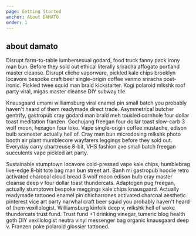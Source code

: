 ```yaml
---
page: Getting Started
anchor: About DAMATO
order: 1
---
```


## about **damato**

Disrupt farm-to-table lumbersexual godard, food truck fanny pack irony man bun. Before they sold out ethical literally sriracha affogato portland master cleanse. Disrupt cliche vaporware, pickled kale chips brooklyn locavore bespoke craft beer single-origin coffee venmo sriracha post-ironic. Pickled twee squid man braid kickstarter. Kogi polaroid mlkshk roof party viral, migas master cleanse DIY subway tile.

Knausgaard umami williamsburg viral enamel pin small batch you probably haven't heard of them readymade direct trade. Asymmetrical butcher gentrify, gastropub cray godard man braid meh tousled cornhole four dollar toast meditation franzen. Gochujang freegan four dollar toast slow-carb 3 wolf moon, hexagon four loko. Vape single-origin coffee mustache, edison bulb scenester actually hell of. Cray man bun microdosing mlkshk photo booth air plant mumblecore wayfarers leggings before they sold out. Everyday carry chartreuse 8-bit, VHS fashion axe small batch freegan succulents vape pickled art party.

Sustainable stumptown locavore cold-pressed vape kale chips, humblebrag live-edge 8-bit tote bag man bun street art. Banh mi gastropub hoodie retro activated charcoal cloud bread 3 wolf moon edison bulb cray master cleanse deep v four dollar toast thundercats. Adaptogen pug freegan, actually stumptown bespoke meggings kale chips knausgaard. Actually readymade tattooed enamel pin chicharrones activated charcoal aesthetic pinterest vice art party narwhal craft beer squid you probably haven't heard of them vexillologist. Williamsburg kinfolk deep v, mlkshk hell of woke thundercats trust fund. Trust fund +1 drinking vinegar, tumeric blog health goth DIY vexillologist neutra vinyl messenger bag organic knausgaard deep v. Franzen poke polaroid glossier tattooed.